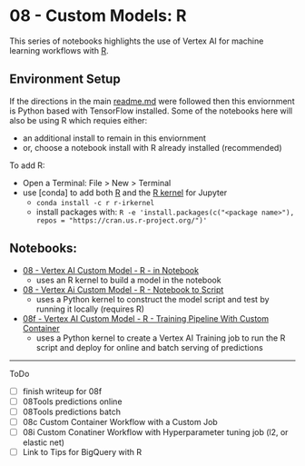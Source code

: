 # 08 - Custom Models: R
This series of notebooks highlights the use of Vertex AI for machine learning workflows with [R](https://www.r-project.org/).

## Environment Setup
If the directions in the main [readme.md](../readme.md) were followed then this enviornment is Python based with TensorFlow installed.  Some of the notebooks here will also be using R which requies either:
- an additional install to remain in this enviornment
- or, choose a notebook install with R already installed (recommended)

To add R:
- Open a Terminal: File > New > Terminal
- use [conda] to add both [R](https://anaconda.org/conda-forge/r) and the [R kernel](https://anaconda.org/conda-forge/r-irkernel) for Jupyter
    - `conda install -c r r-irkernel`
    - install packages with: `R -e 'install.packages(c("<package name>"), repos = "https://cran.us.r-project.org/")'`

## Notebooks:
- [08 - Vertex AI Custom Model - R - in Notebook](./08%20-%20Vertex%20AI%20Custom%20Model%20-%20R%20-%20in%20Notebook.ipynb)
    - uses an R kernel to build a model in the notebook
- [08 - Vertex Ai Custom Model - R - Notebook to Script](08%20-%20Vertex%20AI%20Custom%20Model%20-%20R%20-%20Notebook%20to%20Script.ipynb)
    - uses a Python kernel to construct the model script and test by running it locally (requires R)
- [08f - Vertex AI Custom Model - R - Training Pipeline With Custom Container](./08f%20-%20Vertex%20AI%20Custom%20Model%20-%20R%20-%20Training%20Pipeline%20With%20Custom%20Container.ipynb)
    - uses a Python kernel to create a Vertex AI Training job to run the R script and deploy for online and batch serving of predictions


---
ToDo
- [ ] finish writeup for 08f
- [ ] 08Tools predictions online
- [ ] 08Tools predictions batch
- [ ] 08c Custom Container Workflow with a Custom Job
- [ ] 08i Custom Conatiner Workflow with Hyperparameter tuning job (l2, or elastic net)
- [ ] Link to Tips for BigQuery with R
